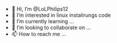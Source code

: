 - 👋 Hi, I’m @LoLPhilips12
- 👀 I’m interested in linux instalirungs code 
- 🌱 I’m currently learning ...
- 💞️ I’m looking to collaborate on ...
- 📫 How to reach me ...

<!---
LoLPhilips12/LoLPhilips12 is a ✨ special ✨ repository because its `README.md` (this file) appears on your GitHub profile.
You can click the Preview link to take a look at your changes.
--->
